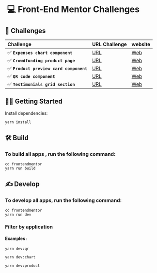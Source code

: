 #  💻 Front-End Mentor Challenges

## 💪 Challenges

| Challenge                               | URL Challenge                                                                             | website                                                              |
| :-------------------------------------- | :---------------------------------------------------------------------------------------- | :------------------------------------------------------------------- |
| ✅ **`Expenses chart component`**       | [URL](https://www.frontendmentor.io/challenges/expenses-chart-component-e7yJBUdjwt)       | [Web](https://challenges-fronted-mentor-chart-component.vercel.app/) |
| ✅ **`Crowdfunding product page`**      | [URL](https://www.frontendmentor.io/challenges/crowdfunding-product-page-7uvcZe7ZR)       | [Web](https://cfm-crowdfunding.vercel.app/)                          |
| ✅ **`Product preview card component`** | [URL](https://www.frontendmentor.io/challenges/product-preview-card-component-GO7UmttRfa) | [Web](https://cfm-productreview.vercel.app/)                         |
| ✅ **`QR code component`**              | [URL](https://www.frontendmentor.io/challenges/qr-code-component-iux_sIO_H)               | [Web](https://cfm-qr.netlify.app/)                                   |
| ✅ **`Testimonials grid section`**      | [URL](https://www.frontendmentor.io/challenges/testimonials-grid-section-Nnw6J7Un7)       | [Web](https://cfm-grid.netlify.app/)                                 |

## 👨‍🚀 Getting Started

Install dependencies:

```bash
yarn install
```

## 🛠 Build

### To build all apps , run the following command:

```
cd frontendmentor
yarn run build
```

## ✍️ Develop

### To develop all apps, run the following command:

```
cd frontendmentor
yarn run dev
```

### Filter by application

#### Examples :

```
yarn dev:qr
```

```
yarn dev:chart
```

```
yarn dev:product
```
